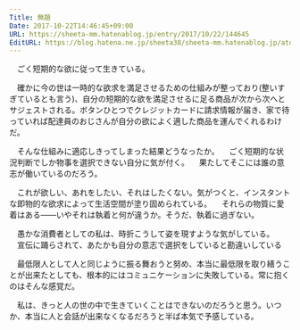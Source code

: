 ```yaml
---
Title: 無題
Date: 2017-10-22T14:46:45+09:00
URL: https://sheeta-mm.hatenablog.jp/entry/2017/10/22/144645
EditURL: https://blog.hatena.ne.jp/sheeta38/sheeta-mm.hatenablog.jp/atom/entry/8599973812309254798
---
```


　ごく短期的な欲に従って生きている。

　確かに今の世は一時的な欲求を満足させるための仕組みが整っており(整いすぎているとも言う)、自分の短期的な欲を満足させるに足る商品が次から次へとサジェストされる。ボタンひとつでクレジットカードに請求情報が届き、家で待っていれば配達員のおじさんが自分の欲によく適した商品を運んでくれるわけだ。

　そんな仕組みに適応しきってしまった結果どうなったか。
　ごく短期的な状況判断でしか物事を選択できない自分に気が付く。
　果たしてそこには誰の意志が働いているのだろう。

　これが欲しい、あれをしたい、それはしたくない。気がつくと、インスタントな即物的な欲求によって生活空間が塗り固められている。
　それらの物質に愛着はある――いやそれは執着と何が違うか。そうだ、執着に過ぎない。

　愚かな消費者としての私は、時折こうして姿を現すような気がしている。
　宣伝に踊らされて、あたかも自分の意志で選択をしていると勘違いしている


　最低限人として人と同じように振る舞おうと努め、本当に最低限を取り繕うことが出来たとしても、根本的にはコミュニケーションに失敗している。常に抱くのはそんな感覚だ。

　私は、きっと人の世の中で生きていくことはできないのだろうと思う。いつか、本当に人と会話が出来なくなるだろうと半ば本気で予感している。
